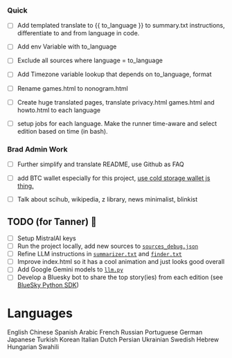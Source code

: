 ### Quick
- [ ] Add templated translate to {{ to_language }} to summary.txt instructions, differentiate to and from language in code.
- [ ] Add env Variable with to_language
- [ ] Exclude all sources where language = to_language
- [ ] Add Timezone variable lookup that depends on to_language, format
- [ ] Rename games.html to nonogram.html
- [ ] Create huge translated pages, translate privacy.html games.html and howto.html to each language
- [ ] setup jobs for each language. Make the runner time-aware and select edition based on time (in bash).


### Brad Admin Work
- [ ] Further simplify and translate README, use Github as FAQ
- [ ] add BTC wallet especially for this project, [use cold storage wallet js thing.](https://github.com/Overtorment/cli-cold-wallet)
- [ ] Talk about scihub, wikipedia, z library, news minimalist, blinkist


## TODO (for Tanner) 📝
- [ ] Setup MistralAI keys
- [ ] Run the project locally, add new sources to [```sources_debug.json```](./config/sources_debug.json)
- [ ] Refine LLM instructions in [```summarizer.txt```](./config/summarizer.txt) and [```finder.txt```](./config/finder.txt)
- [ ] Improve index.html so it has a cool animation and just looks good overall
- [ ] Add Google Gemini models to [```llm.py```](./utils/llm.py)
- [ ] Develop a Bluesky bot to share the top story(ies) from each edition (see [BlueSky Python SDK](https://atproto.blue/en/latest/))

# Languages

English
Chinese
Spanish
Arabic
French
Russian
Portuguese
German
Japanese
Turkish
Korean
Italian
Dutch
Persian
Ukrainian
Swedish
Hebrew
Hungarian
Swahili


